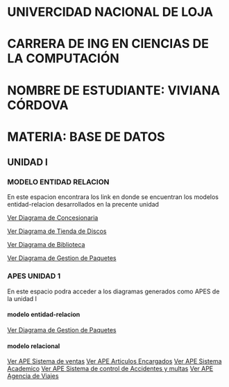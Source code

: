 # UNIVERCIDAD NACIONAL DE LOJA
# CARRERA DE ING EN CIENCIAS DE LA COMPUTACIÓN
# NOMBRE DE ESTUDIANTE: VIVIANA CÓRDOVA 
# MATERIA: BASE DE DATOS
## UNIDAD I
### MODELO ENTIDAD RELACION
En este espacion encontrara los link en donde se encuentran los modelos entidad-relacion desarrollados en la precente unidad

[Ver Diagrama de Concesionaria](https://github.com/vivinaCordova/DIAGRAMAS_BASE_DE_DATOS/blob/main/Diagrama%20Concesionaria.jpg)

[Ver Diagrama de Tienda de Discos](https://github.com/vivinaCordova/DIAGRAMAS_BASE_DE_DATOS/blob/main/Diagrama%20Tienda%20de%20Discos.jpg)

[Ver Diagrama de Biblioteca](https://github.com/vivinaCordova/DIAGRAMAS_BASE_DE_DATOS/blob/main/Diagrama%20Biblioteca.pdf)

[Ver Diagrama de Gestion de Paquetes](https://github.com/vivinaCordova/DIAGRAMAS_BASE_DE_DATOS/blob/main/Diagrama_Gestion_Paquetes%20_.pdf)

### APES UNIDAD 1
En este espacio podra acceder a los diagramas generados como APES de la unidad I
#### modelo entidad-relacion
[Ver Diagrama de Gestion de Paquetes](https://github.com/vivinaCordova/DIAGRAMAS_BASE_DE_DATOS/blob/main/Diagrama_Gestion_Paquetes%20_.pdf)
#### modelo relacional

[Ver APE Sistema de ventas](https://github.com/vivinaCordova/DIAGRAMAS_BASE_DE_DATOS/blob/main/APE.jpg)
[Ver APE Articulos Encargados](https://github.com/vivinaCordova/DIAGRAMAS_BASE_DE_DATOS/blob/main/APE..jpg)
[Ver APE Sistema Academico](https://github.com/vivinaCordova/DIAGRAMAS_BASE_DE_DATOS/blob/main/APE...jpg)
[Ver APE Sistema de control de Accidentes y multas](https://github.com/vivinaCordova/DIAGRAMAS_BASE_DE_DATOS/blob/main/APE....jpg)
[Ver APE Agencia de Viajes](https://github.com/vivinaCordova/DIAGRAMAS_BASE_DE_DATOS/blob/main/APE.....jpg)


